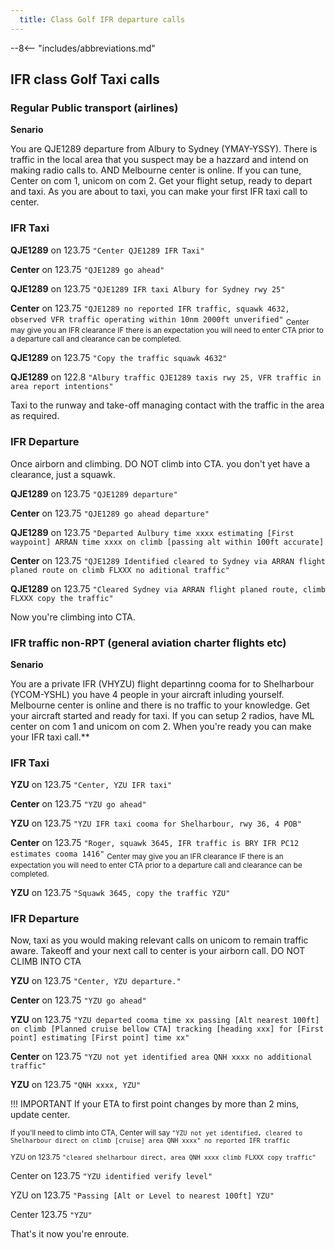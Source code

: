 ```yaml
---
  title: Class Golf IFR departure calls
---
```


--8<-- "includes/abbreviations.md"

## IFR class Golf Taxi calls

### Regular Public transport (airlines)

**Senario**

You are QJE1289 departure from Albury to Sydney (YMAY-YSSY). There is traffic in the local area that you suspect may be a hazzard and intend on making radio calls to. AND Melbourne center is online. If you can tune, Center on com 1, unicom on com 2. Get your flight setup, ready to depart and taxi. As you are about to taxi, you can make your first IFR taxi call to center.

### IFR Taxi
**QJE1289** on 123.75 `"Center QJE1289 IFR Taxi"`

**Center** on 123.75 `"QJE1289 go ahead"`

**QJE1289** on 123.75 `"QJE1289 IFR taxi Albury for Sydney rwy 25"`

**Center** on 123.75 `"QJE1289 no reported IFR traffic, squawk 4632, observed VFR traffic operating within 10nm 2000ft unverified"` <Sub>Center may give you an IFR clearance IF there is an expectation you will need to enter CTA prior to a departure call and clearance can be completed.</Sub>

**QJE1289** on 123.75 `"Copy the traffic squawk 4632"`

**QJE1289** on 122.8 `"Albury traffic QJE1289 taxis rwy 25, VFR traffic in area report intentions"`

Taxi to the runway and take-off managing contact with the traffic in the area as required.

### IFR Departure

Once airborn and climbing. DO NOT climb into CTA. you don't yet have a clearance, just a squawk.

**QJE1289** on 123.75 `"QJE1289 departure"`

**Center** on 123.75 `"QJE1289 go ahead departure"`

**QJE1289** on 123.75 `"Departed Aulbury time xxxx estimating [First waypoint] ARRAN time xxxx on climb [passing alt within 100ft accurate]`

**Center** on 123.75 `"QJE1289 Identified cleared to Sydney via ARRAN flight planed route on climb FLXXX no aditional traffic"`

**QJE1289** on 123.75 `"Cleared Sydney via ARRAN flight planed route, climb FLXXX copy the traffic"`

Now you're climbing into CTA. 

### IFR traffic non-RPT (general aviation charter flights etc)

**Senario**

You are a private IFR (VHYZU) flight departinng cooma for to Shelharbour (YCOM-YSHL) you have 4 people in your aircraft inluding yourself. Melbourne center is online and there is no traffic to your knowledge. Get your aircraft started and ready for taxi. If you can setup 2 radios, have ML center on com 1 and unicom on com 2. When you're ready you can make your IFR taxi call.**

### IFR Taxi

**YZU** on 123.75 `"Center, YZU IFR taxi"`

**Center** on 123.75 `"YZU go ahead"`

**YZU** on 123.75 `"YZU IFR taxi cooma for Shelharbour, rwy 36, 4 POB"`

**Center** on 123.75 `"Roger, squawk 3645, IFR traffic is BRY IFR PC12 estimates cooma 1416"` <Sub>Center may give you an IFR clearance IF there is an expectation you will need to enter CTA prior to a departure call and clearance can be completed.</Sub>

**YZU** on 123.75 `"Squawk 3645, copy the traffic YZU"`

### IFR Departure

Now, taxi as you would making relevant calls on unicom to remain traffic aware. Takeoff and your next call to center is your airborn call. DO NOT CLIMB INTO CTA

**YZU** on 123.75 `"Center, YZU departure."`

**Center** on 123.75 `"YZU go ahead"`

**YZU** on 123.75 `"YZU departed cooma time xx passing [Alt nearest 100ft] on climb [Planned cruise bellow CTA] tracking [heading xxx] for [First point] estimating [First point] time xx"`

**Center** on 123.75 `"YZU not yet identified area QNH xxxx no additional traffic"` 

**YZU** on 123.75 `"QNH xxxx, YZU"`

!!! IMPORTANT
    If your ETA to first point changes by more than 2 mins, update center.

<Sub> If you'll need to climb into CTA, Center will say `"YZU not yet identified, cleared to Shelharbour direct on climb [cruise] area QNH xxxx" no reported IFR traffic`</Sub>

<Sub> YZU on 123.75 `"cleared shelharbour direct, area QNH xxxx climb FLXXX copy traffic"` </Sub>

Center on 123.75 `"YZU identified verify level"`

YZU on 123.75 `"Passing [Alt or Level to nearest 100ft] YZU"`

Center 123.75 `"YZU"`

That's it now you're enroute.